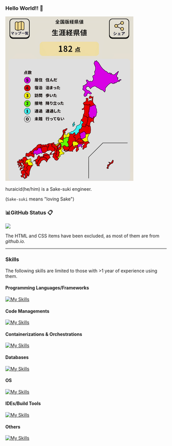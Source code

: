 ### Hello World!! 👋
<img width="400" alt="keikenchi" src="./keikenchi.jpg">

huraicid(he/him) is a Sake-suki engineer.

(`Sake-suki` means "loving Sake")

<!-- -->

### 📊GitHub Status 📋
<!-- Repository Status -->
<a href="https://github.com/huraicid/github-readme-stats">
  <img align="center" src="https://github-readme-stats.vercel.app/api?username=huraicid&theme=tokyonight&count_private=true" />
</a>

The HTML and CSS items have been excluded, as most of them are from *github.io.*

<!-- -->

---
### Skills
The following skills are limited to those with >1 year of experience using them.
#### Programming Languages/Frameworks
[![My Skills](https://skillicons.dev/icons?i=c,cs,cpp,css,html,java,js,powershell,spring)](https://skillicons.dev)

#### Code Managements
[![My Skills](https://skillicons.dev/icons?i=git,github,gitlub)](https://skillicons.dev)

#### Containerizations & Orchestrations
[![My Skills](https://skillicons.dev/icons?i=docker)](https://skillicons.dev)

#### Databases
[![My Skills](https://skillicons.dev/icons?i=mysql,postgres)](https://skillicons.dev)

#### OS
[![My Skills](https://skillicons.dev/icons?i=linux,ubuntu,windows)](https://skillicons.dev)

#### IDEs/Build Tools
[![My Skills](https://skillicons.dev/icons?i=eclipse,maven,visualstudio,vscode)](https://skillicons.dev)

#### Others
[![My Skills](https://skillicons.dev/icons?i=discord,gmail,md,latex,notion)](https://skillicons.dev)

<!-- -->

<!--
**huraicid/huraicid** is a ✨ _special_ ✨ repository because its `README.md` (this file) appears on your GitHub profile.

Here are some ideas to get you started:

- 🔭 I’m currently working on ...
- 🌱 I’m currently learning ...
- 👯 I’m looking to collaborate on ...
- 🤔 I’m looking for help with ...
- 💬 Ask me about ...
- 📫 How to reach me: ...
- 😄 Pronouns: ...
- ⚡ Fun fact: ...
-->
